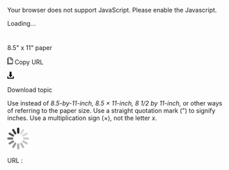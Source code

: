 Your browser does not support JavaScript. Please enable the Javascript.

Loading...

# 

8.5" x 11" paper

![Copy URL](85-x-11-paper_files/Copy.png)
Copy URL

![Download](85-x-11-paper_files/Download.png)

Download topic

Use instead of *8.5-by-11-inch, 8.5 × 11-inch, 8 1/2 by 11-inch,*
or other ways of referring to the paper size. Use a
straight quotation mark (") to signify inches. Use a
multiplication sign (×), not the letter *x.*

![In progress](85-x-11-paper_files/activity-large.gif)

URL :
